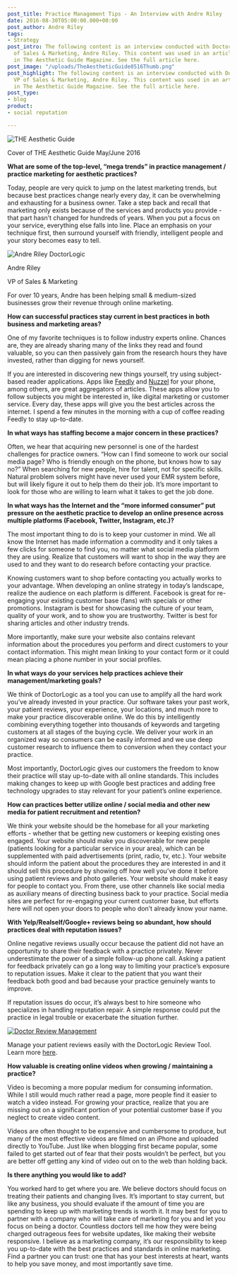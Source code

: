 ```yaml
---
post_title: Practice Management Tips - An Interview with Andre Riley
date: 2016-08-30T05:00:00.000+00:00
post_author: Andre Riley
tags:
- Strategy
post_intro: The following content is an interview conducted with DoctorLogic’s VP
  of Sales & Marketing, Andre Riley. This content was used in an article published
  in The Aesthetic Guide Magazine. See the full article here.
post_image: "/uploads/TheAestheticGuide0516Thumb.png"
post_highlight: The following content is an interview conducted with DoctorLogic’s
  VP of Sales & Marketing, Andre Riley. This content was used in an article published
  in The Aesthetic Guide Magazine. See the full article here.
post_type:
- blog
product:
- social reputation

---
```

![THE Aesthetic Guide](https://doctorlogic.com/assets/img/posts/TheAestheticGuide0516.png)

Cover of THE Aesthetic Guide May/June 2016

**What are some of the top-level, “mega trends” in practice management / practice marketing for aesthetic practices?**

Today, people are very quick to jump on the latest marketing trends, but because best practices change nearly every day, it can be overwhelming and exhausting for a business owner. Take a step back and recall that marketing only exists because of the services and products you provide - that part hasn’t changed for hundreds of years. When you put a focus on your service, everything else falls into line. Place an emphasis on your technique first, then surround yourself with friendly, intelligent people and your story becomes easy to tell. 

![Andre Riley DoctorLogic](https://doctorlogic.com/assets/img/people/andreriley.jpg)

Andre Riley

VP of Sales & Marketing

For over 10 years, Andre has been helping small & medium-sized businesses grow their revenue through online marketing.

**How can successful practices stay current in best practices in both business and marketing areas?**

One of my favorite techniques is to follow industry experts online. Chances are, they are already sharing many of the links they read and found valuable, so you can then passively gain from the research hours they have invested, rather than digging for news yourself.

If you are interested in discovering new things yourself, try using subject-based reader applications. Apps like [Feedly](https://feedly.com/) and [Nuzzel](http://nuzzel.com/) for your phone, among others, are great aggregators of articles. These apps allow you to follow subjects you might be interested in, like digital marketing or customer service. Every day, these apps will give you the best articles across the internet. I spend a few minutes in the morning with a cup of coffee reading Feedly to stay up-to-date. 

**In what ways has staffing become a major concern in these practices?**

Often, we hear that acquiring new personnel is one of the hardest challenges for practice owners. “How can I find someone to work our social media page? Who is friendly enough on the phone, but knows how to say no?” When searching for new people, hire for talent, not for specific skills. Natural problem solvers might have never used your EMR system before, but will likely figure it out to help them do their job. It’s more important to look for those who are willing to learn what it takes to get the job done. 

**In what ways has the Internet and the “more informed consumer” put pressure on the aesthetic practice to develop an online presence across multiple platforms (Facebook, Twitter, Instagram, etc.)?**

The most important thing to do is to keep your customer in mind. We all know the Internet has made information a commodity and it only takes a few clicks for someone to find you, no matter what social media platform they are using. Realize that customers will want to shop in the way they are used to and they want to do research before contacting your practice.

Knowing customers want to shop before contacting you actually works to your advantage. When developing an online strategy in today’s landscape, realize the audience on each platform is different. Facebook is great for re-engaging your existing customer base (fans) with specials or other promotions. Instagram is best for showcasing the culture of your team, quality of your work, and to show you are trustworthy. Twitter is best for sharing articles and other industry trends.

More importantly, make sure your website also contains relevant information about the procedures you perform and direct customers to your contact information. This might mean linking to your contact form or it could mean placing a phone number in your social profiles. 

**In what ways do your services help practices achieve their management/marketing goals?**

We think of DoctorLogic as a tool you can use to amplify all the hard work you’ve already invested in your practice. Our software takes your past work, your patient reviews, your experience, your locations, and much more to make your practice discoverable online. We do this by intelligently combining everything together into thousands of keywords and targeting customers at all stages of the buying cycle. We deliver your work in an organized way so consumers can be easily informed and we use deep customer research to influence them to conversion when they contact your practice.

Most importantly, DoctorLogic gives our customers the freedom to know their practice will stay up-to-date with all online standards. This includes making changes to keep up with Google best practices and adding free technology upgrades to stay relevant for your patient’s online experience. 

**How can practices better utilize online / social media and other new media for patient recruitment and retention?**

We think your website should be the homebase for all your marketing efforts - whether that be getting new customers or keeping existing ones engaged. Your website should make you discoverable for new people (patients looking for a particular service in your area), which can be supplemented with paid advertisements (print, radio, tv, etc.). Your website should inform the patient about the procedures they are interested in and it should sell this procedure by showing off how well you’ve done it before using patient reviews and photo galleries. Your website should make it easy for people to contact you. From there, use other channels like social media as auxiliary means of directing business back to your practice. Social media sites are perfect for re-engaging your current customer base, but efforts here will not open your doors to people who don’t already know your name. 

**With Yelp/Realself/Google+ reviews being so abundant, how should practices deal with reputation issues?**

Online negative reviews usually occur because the patient did not have an opportunity to share their feedback with a practice privately. Never underestimate the power of a simple follow-up phone call. Asking a patient for feedback privately can go a long way to limiting your practice’s exposure to reputation issues. Make it clear to the patient that you want their feedback both good and bad because your practice genuinely wants to improve.

If reputation issues do occur, it’s always best to hire someone who specializes in handling reputation repair. A simple response could put the practice in legal trouble or exacerbate the situation further.

[![Doctor Review Management](https://doctorlogic.com/assets/img/features/reviews/reviews-tablet.png)](https://doctorlogic.com/features/reviews)

Manage your patient reviews easily with the DoctorLogic Review Tool. Learn more [here](https://doctorlogic.com/features/reviews).

**How valuable is creating online videos when growing / maintaining a practice?**

Video is becoming a more popular medium for consuming information. While I still would much rather read a page, more people find it easier to watch a video instead. For growing your practice, realize that you are missing out on a significant portion of your potential customer base if you neglect to create video content.

Videos are often thought to be expensive and cumbersome to produce, but many of the most effective videos are filmed on an iPhone and uploaded directly to YouTube. Just like when blogging first became popular, some failed to get started out of fear that their posts wouldn’t be perfect, but you are better off getting any kind of video out on to the web than holding back. 

**Is there anything you would like to add?**

You worked hard to get where you are. We believe doctors should focus on treating their patients and changing lives. It’s important to stay current, but like any business, you should evaluate if the amount of time you are spending to keep up with marketing trends is worth it. It may best for you to partner with a company who will take care of marketing for you and let you focus on being a doctor. Countless doctors tell me how they were being charged outrageous fees for website updates, like making their website responsive. I believe as a marketing company, it’s our responsibility to keep you up-to-date with the best practices and standards in online marketing. Find a partner you can trust: one that has your best interests at heart, wants to help you save money, and most importantly save time.